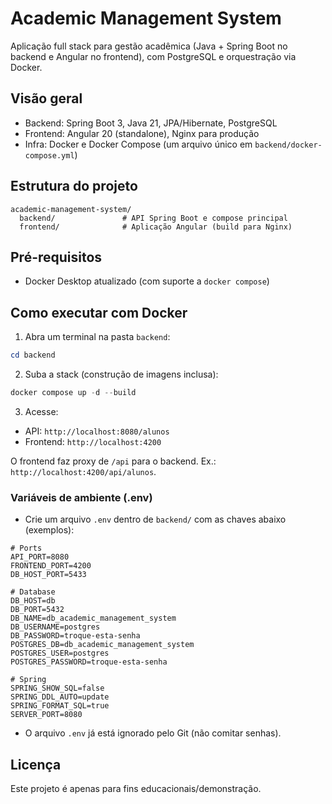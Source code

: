 # Academic Management System

Aplicação full stack para gestão acadêmica (Java + Spring Boot no backend e Angular no frontend), com PostgreSQL e orquestração via Docker.

## Visão geral
- Backend: Spring Boot 3, Java 21, JPA/Hibernate, PostgreSQL
- Frontend: Angular 20 (standalone), Nginx para produção
- Infra: Docker e Docker Compose (um arquivo único em `backend/docker-compose.yml`)

## Estrutura do projeto
```
academic-management-system/
  backend/               # API Spring Boot e compose principal
  frontend/              # Aplicação Angular (build para Nginx)
```

## Pré-requisitos
- Docker Desktop atualizado (com suporte a `docker compose`)

## Como executar com Docker
1) Abra um terminal na pasta `backend`:
```powershell
cd backend
```
2) Suba a stack (construção de imagens inclusa):
```powershell
docker compose up -d --build
```
3) Acesse:
- API: `http://localhost:8080/alunos`
- Frontend: `http://localhost:4200`

O frontend faz proxy de `/api` para o backend. Ex.: `http://localhost:4200/api/alunos`.

### Variáveis de ambiente (.env)
- Crie um arquivo `.env` dentro de `backend/` com as chaves abaixo (exemplos):
```
# Ports
API_PORT=8080
FRONTEND_PORT=4200
DB_HOST_PORT=5433

# Database
DB_HOST=db
DB_PORT=5432
DB_NAME=db_academic_management_system
DB_USERNAME=postgres
DB_PASSWORD=troque-esta-senha
POSTGRES_DB=db_academic_management_system
POSTGRES_USER=postgres
POSTGRES_PASSWORD=troque-esta-senha

# Spring
SPRING_SHOW_SQL=false
SPRING_DDL_AUTO=update
SPRING_FORMAT_SQL=true
SERVER_PORT=8080
```
- O arquivo `.env` já está ignorado pelo Git (não comitar senhas).

## Licença
Este projeto é apenas para fins educacionais/demonstração.
